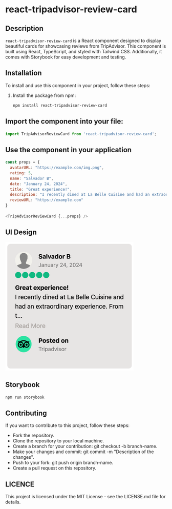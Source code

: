 # react-tripadvisor-review-card

## Description

`react-tripadvisor-review-card` is a React component designed to display beautiful cards for showcasing reviews from TripAdvisor. This component is built using React, TypeScript, and styled with Tailwind CSS. Additionally, it comes with Storybook for easy development and testing.

## Installation

To install and use this component in your project, follow these steps:

1. Install the package from npm:

   ```bash
   npm install react-tripadvisor-review-card

## Import the component into your file:

```js
import TripAdvisorReviewCard from 'react-tripadvisor-review-card';
```

## Use the component in your application

```js
const props = {
  avatarURL: "https://example.com/img.png",
  rating: 5,
  name: "Salvador B",
  date: "January 24, 2024",
  title: "Great experience!",
  description: "I recently dined at La Belle Cuisine and had an extraordinary experience. From the moment I walked in, the ambiance was warm and inviting, with tasteful decor and soft lighting that created a cozy atmosphere.",
  reviewURL: "https://example.com"
}

<TripAdvisorReviewCard {...props} />
```

## UI Design

<img src="./src/assets/demo-min.png" width="400">

## Storybook

```bash
npm run storybook
```

## Contributing

If you want to contribute to this project, follow these steps:

- Fork the repository.
- Clone the repository to your local machine.
- Create a branch for your contribution: git checkout -b branch-name.
- Make your changes and commit: git commit -m "Description of the changes".
- Push to your fork: git push origin branch-name.
- Create a pull request on this repository.

## LICENCE

This project is licensed under the MIT License - see the LICENSE.md file for details.